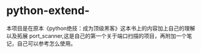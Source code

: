 # python-extend-
本项目是在原本《python绝技：成为顶级黑客》这本书上的内容加上自己的理解以及拓展
port_scanner,这是自己的第一个关于端口扫描的项目，再附加一个笔记，自己可以参考怎么使用。
